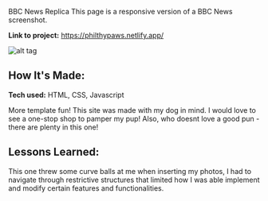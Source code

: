 BBC News Replica
This page is a responsive version of a BBC News screenshot.

**Link to project:** https://philthypaws.netlify.app/

![alt tag](https://i.imgur.com/7k3XgQj.png)

## How It's Made:

**Tech used:** HTML, CSS, Javascript

More template fun! This site was made with my dog in mind. I would love to see a one-stop shop to pamper my pup! Also, who doesnt love a good pun - there are plenty in this one!

## Lessons Learned:

This one threw some curve balls at me when inserting my photos, I had to navigate through restrictive structures that limited how I was able implement and modify certain features and functionalities. 